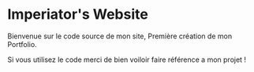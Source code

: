 # Imperiator's Website

Bienvenue sur le code source de mon site,
Première création de mon Portfolio.

Si vous utilisez le code merci de bien voiloir faire référence a mon projet !
